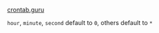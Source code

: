 [crontab.guru](https://crontab.guru/)

`hour`, `minute`, `second` default to `0`, 
others default to `*`

